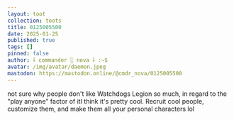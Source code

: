 ```yaml
---
layout: toot
collection: toots
title: 0125005500
date: 2025-01-25
published: true
tags: []
pinned: false
author: ⸸ commander ░ nova ⸸ :~$
avatar: /img/avatar/daemon.jpeg
mastodon: https://mastodon.online/@cmdr_nova/0125005500
---
```


not sure why people don't like Watchdogs Legion so much, in regard to the "play anyone" factor of itI think it's pretty cool. Recruit cool people, customize them, and make them all your personal characters lol
